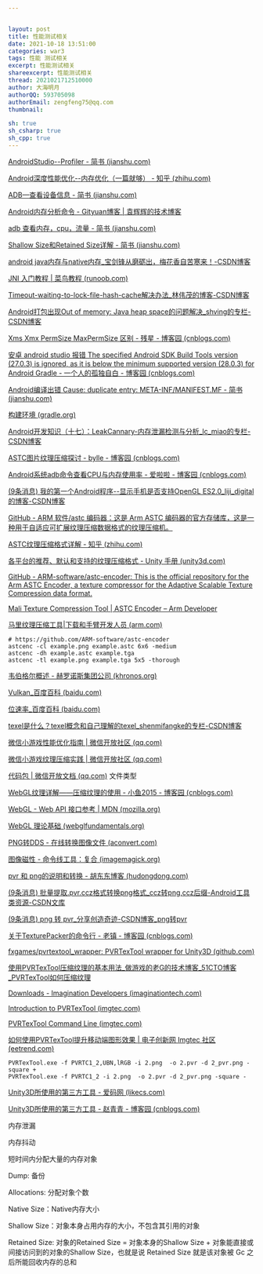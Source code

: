 ```yaml
---


layout: post
title: 性能测试相关
date: 2021-10-18 13:51:00
categories: war3
tags: 性能 测试相关
excerpt: 性能测试相关
shareexcerpt: 性能测试相关
thread: 2021021712510000
author: 大海明月
authorQQ: 593705098
authorEmail: zengfeng75@qq.com
thumbnail:

sh: true
sh_csharp: true
sh_cpp: true
---
```




[AndroidStudio--Profiler - 简书 (jianshu.com)](https://www.jianshu.com/p/81f6cc3d0932)

[Android深度性能优化--内存优化（一篇就够） - 知乎 (zhihu.com)](https://zhuanlan.zhihu.com/p/111436353)

[ADB—查看设备信息 - 简书 (jianshu.com)](https://www.jianshu.com/p/811741a2ad97)

[Android内存分析命令 - Gityuan博客 | 袁辉辉的技术博客](http://gityuan.com/2016/01/02/memory-analysis-command/)

[adb 查看内存，cpu，流量 - 简书 (jianshu.com)](https://www.jianshu.com/p/6eca57b5885e)

[Shallow Size和Retained Size详解 - 简书 (jianshu.com)](https://www.jianshu.com/p/851b5bb0a4d4)

[android java内存与native内存_宝剑锋从磨砺出，梅花香自苦寒来！-CSDN博客](https://blog.csdn.net/dajian790626/article/details/9453815?utm_medium=distribute.pc_relevant.none-task-blog-2~default~CTRLIST~default-3.no_search_link&depth_1-utm_source=distribute.pc_relevant.none-task-blog-2~default~CTRLIST~default-3.no_search_link)

[JNI 入门教程 | 菜鸟教程 (runoob.com)](https://www.runoob.com/w3cnote/jni-getting-started-tutorials.html)





[Timeout-waiting-to-lock-file-hash-cache解决办法_林伟茂的博客-CSDN博客](https://blog.csdn.net/weixin_42814000/article/details/107500661)

[Android打包出现Out of memory: Java heap space的问题解决_shving的专栏-CSDN博客](https://blog.csdn.net/shving/article/details/103271661)

[Xms Xmx PermSize MaxPermSize 区别 - 残星 - 博客园 (cnblogs.com)](https://www.cnblogs.com/mingforyou/p/2378143.html)

[安卓 android studio 报错 The specified Android SDK Build Tools version (27.0.3) is ignored, as it is below the minimum supported version (28.0.3) for Android Gradle - 一个人的孤独自白 - 博客园 (cnblogs.com)](https://www.cnblogs.com/-mrl/p/11130857.html)

[Android编译出错 Cause: duplicate entry: META-INF/MANIFEST.MF - 简书 (jianshu.com)](https://www.jianshu.com/p/88696b05182b)

[构建环境 (gradle.org)](https://docs.gradle.org/current/userguide/build_environment.html)

[Android开发知识（十七）：LeakCannary-内存泄漏检测与分析_lc_miao的专栏-CSDN博客](https://blog.csdn.net/lc_miao/article/details/86554617)

[ASTC图片纹理压缩探讨 - bylle - 博客园 (cnblogs.com)](https://www.cnblogs.com/bylle/p/12212823.html)

[Android系统adb命令查看CPU与内存使用率 - 爱啦啦 - 博客园 (cnblogs.com)](https://www.cnblogs.com/wucaiyun1/p/6559565.html)

[(9条消息) 我的第一个Android程序--显示手机是否支持OpenGL ES2.0_liji_digital的博客-CSDN博客](https://blog.csdn.net/liji_digital/article/details/79326696)



[GitHub - ARM 软件/astc 编码器：这是 Arm ASTC 编码器的官方存储库，这是一种用于自适应可扩展纹理压缩数据格式的纹理压缩机。](https://github.com/ARM-software/astc-encoder)

[ASTC纹理压缩格式详解 - 知乎 (zhihu.com)](https://zhuanlan.zhihu.com/p/158740249)

[各平台的推荐、默认和支持的纹理压缩格式 - Unity 手册 (unity3d.com)](https://docs.unity3d.com/cn/current/Manual/class-TextureImporterOverride.html)

[GitHub - ARM-software/astc-encoder: This is the official repository for the Arm ASTC Encoder, a texture compressor for the Adaptive Scalable Texture Compression data format.](https://github.com/ARM-software/astc-encoder)

[Mali Texture Compression Tool | ASTC Encoder – Arm Developer](https://developer.arm.com/tools-and-software/graphics-and-gaming/mali-texture-compression-tool/astc-encoder)

[马里纹理压缩工具|下载和手臂开发人员 (arm.com)](https://developer.arm.com/tools-and-software/graphics-and-gaming/mali-texture-compression-tool/downloads)



```
# https://github.com/ARM-software/astc-encoder
astcenc -cl example.png example.astc 6x6 -medium
astcenc -dh example.astc example.tga
astcenc -tl example.png example.tga 5x5 -thorough
```







[韦伯格尔概述 - 赫罗诺斯集团公司 (khronos.org)](https://www.khronos.org/webgl/)

[Vulkan_百度百科 (baidu.com)](https://baike.baidu.com/item/Vulkan/17543632?fr=aladdin)

[位速率_百度百科 (baidu.com)](https://baike.baidu.com/item/位速率/12715320)

[texel是什么？texel概念和自己理解的texel_shenmifangke的专栏-CSDN博客](https://blog.csdn.net/shenmifangke/article/details/56676471)



[微信小游戏性能优化指南 | 微信开放社区 (qq.com)](https://developers.weixin.qq.com/community/minigame/doc/000806f38504b0147289a102c5bc04)

[微信小游戏纹理压缩实践 | 微信开放社区 (qq.com)](https://developers.weixin.qq.com/community/minigame/doc/0002a69c534c88d388693f5a756804)

[代码包 | 微信开放文档 (qq.com)](https://developers.weixin.qq.com/minigame/dev/guide/framework/code-package.html#文件类型) 文件类型



[WebGL纹理详解——压缩纹理的使用 - 小鱼2015 - 博客园 (cnblogs.com)](https://www.cnblogs.com/xyptechnology/p/12784668.html)

[WebGL - Web API 接口参考 | MDN (mozilla.org)](https://developer.mozilla.org/zh-CN/docs/Web/API/WebGL_API#webgl_2)

[WebGL 理论基础 (webglfundamentals.org)](https://webglfundamentals.org/webgl/lessons/zh_cn/)



[PNG转DDS - 在线转换图像文件 (aconvert.com)](https://www.aconvert.com/cn/image/png-to-dds/)



[图像磁性 - 命令线工具：复合 (imagemagick.org)](https://imagemagick.org/script/composite.php)



[pvr 和 png的说明和转换 - 胡东东博客 (hudongdong.com)](https://blog.hudongdong.com/skill/122.html)

[(9条消息) 批量提取.pvr.ccz格式转换png格式_ccz转png,ccz后缀-Android工具类资源-CSDN文库](https://download.csdn.net/download/qq_16763777/7534503?spm=1001.2101.3001.5697)

[(9条消息) png 转 pvr_分享创造奇迹-CSDN博客_png转pvr](https://blog.csdn.net/Yinyangyuan/article/details/77105064?spm=1001.2101.3001.6650.2&utm_medium=distribute.pc_relevant.none-task-blog-2~default~OPENSEARCH~default-2.no_search_link&depth_1-utm_source=distribute.pc_relevant.none-task-blog-2~default~OPENSEARCH~default-2.no_search_link)

[关于TexturePacker的命令行 - 老镇 - 博客园 (cnblogs.com)](https://www.cnblogs.com/sandal1980/articles/3904623.html)

[fxgames/pvrtextool_wrapper: PVRTexTool wrapper for Unity3D (github.com)](https://github.com/fxgames/pvrtextool_wrapper)

[使用PVRTexTool压缩纹理的基本用法_做游戏的老G的技术博客_51CTO博客_PVRTexTool如何压缩纹理](https://blog.51cto.com/goldlion/1539215)

[Downloads - Imagination Developers (imaginationtech.com)](https://developer.imaginationtech.com/downloads/)

[Introduction to PVRTexTool (imgtec.com)](https://docs.imgtec.com/oxy_ex-2/UtilitiesSrc/PVRTexTool/Documentation/PVRTexTool_Manual/topics/pvrtextool_introduction.html?__hstc=83658185.f554388c38954a9b04e6a61f36df0756.1635407087454.1635407087454.1635407087454.1&__hssc=83658185.5.1635407087454&__hsfp=1675283027)

[PVRTexTool Command Line (imgtec.com)](https://docs.imgtec.com/oxy_ex-2/UtilitiesSrc/PVRTexTool/Documentation/PVRTexTool_Manual/topics/pvrtextool_commandline.html)

[如何使用PVRTexTool提升移动端图形效果 | 电子创新网 Imgtec 社区 (eetrend.com)](http://imgtec.eetrend.com/content/2020/100050623.html)



```
PVRTexTool.exe -f PVRTC1_2,UBN,lRGB -i 2.png  -o 2.pvr -d 2_pvr.png -square +
PVRTexTool.exe -f PVRTC1_2 -i 2.png  -o 2.pvr -d 2_pvr.png -square -
```



[Unity3D所使用的第三方工具 - 爱码网 (likecs.com)](https://www.likecs.com/show-426933.html)

[Unity3D所使用的第三方工具 - 赵青青 - 博客园 (cnblogs.com)](https://www.cnblogs.com/zhaoqingqing/p/5651776.html)



内存泄漏

内存抖动

短时间内分配大量的内存对象



Dump: 备份

Allocations: 分配对象个数

Native Size：Native内存大小

Shallow Size：对象本身占用内存的大小，不包含其引用的对象

Retained Size: 对象的Retained Size = 对象本身的Shallow Size + 对象能直接或间接访问到的对象的Shallow Size，也就是说 Retained Size 就是该对象被 Gc 之后所能回收内存的总和

